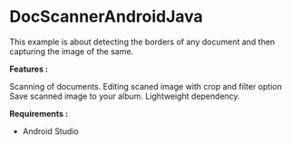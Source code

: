 # DocScannerAndroidJava
This example is about detecting the borders of any document and then capturing the image of the same.

<b>Features : </b>

Scanning of documents.
Editing scaned image with crop and filter option
Save scanned image to your album.
Lightweight dependency.

<b>Requirements :</b>
- Android Studio
